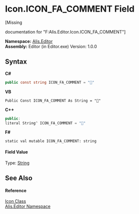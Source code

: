 # Icon.ICON_FA_COMMENT Field
 

\[Missing <summary> documentation for "F:Alis.Editor.Icon.ICON_FA_COMMENT"\]

**Namespace:**&nbsp;<a href="b150ade4-39de-a232-5f06-d3cdc1b2c538">Alis.Editor</a><br />**Assembly:**&nbsp;Editor (in Editor.exe) Version: 1.0.0

## Syntax

**C#**<br />
``` C#
public const string ICON_FA_COMMENT = ""
```

**VB**<br />
``` VB
Public Const ICON_FA_COMMENT As String = ""
```

**C++**<br />
``` C++
public:
literal String^ ICON_FA_COMMENT = ""
```

**F#**<br />
``` F#
static val mutable ICON_FA_COMMENT: string
```


#### Field Value
Type: <a href="https://docs.microsoft.com/dotnet/api/system.string" target="_blank">String</a>

## See Also


#### Reference
<a href="cc0f883c-67f8-f772-c6d7-a60b129f22a7">Icon Class</a><br /><a href="b150ade4-39de-a232-5f06-d3cdc1b2c538">Alis.Editor Namespace</a><br />